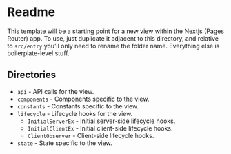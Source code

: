 # Readme

This template will be a starting point for a new view within the Nextjs (Pages Router) app. To use, just duplicate it adjacent to this directory, and relative to `src/entry` you'll only need to rename the folder name. Everything else is boilerplate-level stuff. 

## Directories

- `api` - API calls for the view.
- `components` - Components specific to the view.
- `constants` - Constants specific to the view.
- `lifecycle` - Lifecycle hooks for the view.
  - `InitialServerEx` - Initial server-side lifecycle hooks.
  - `InitialClientEx` - Initial client-side lifecycle hooks.
  - `ClientObserver` - Client-side lifecycle hooks.
- `state` - State specific to the view.
